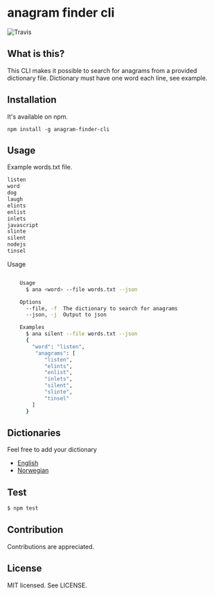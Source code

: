 anagram finder cli
======
![Travis](https://travis-ci.org/bjarneo/anagram-finder-cli.svg?branch=master)

What is this?
------
This CLI makes it possible to search for anagrams from a provided dictionary file. Dictionary must have one word each line, see example.

Installation
------
It's available on npm.
```
npm install -g anagram-finder-cli
```

Usage
------
Example words.txt file.
```js
listen
word
dog
laugh
elints
enlist
inlets
javascript
slinte
silent
nodejs
tinsel
```

Usage
```bash

    Usage
      $ ana <word> --file words.txt --json

    Options
      --file, -f  The dictionary to search for anagrams
      --json, -j  Output to json

    Examples
      $ ana silent --file words.txt --json
      {
        "word": "listen",
         "anagrams": [
            "listen",
            "elints",
            "enlist",
            "inlets",
            "silent",
            "slinte",
            "tinsel"
        ]
      }

```

Dictionaries
------
Feel free to add your dictionary

* [English](https://github.com/dwyl/english-words)
* [Norwegian](https://github.com/0301/ordliste)

Test
------
```bash
$ npm test
```

Contribution
------
Contributions are appreciated.

License
------
MIT licensed. See LICENSE.
